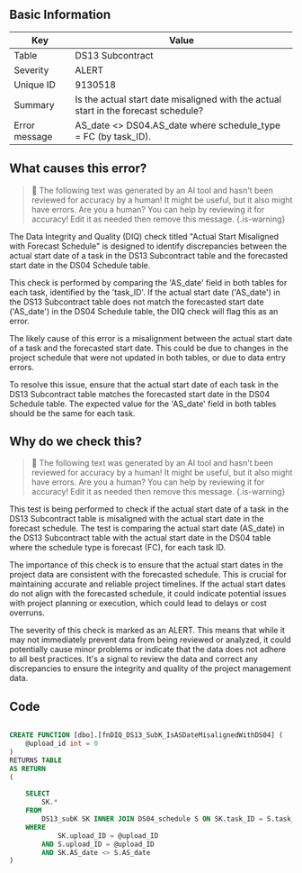 ## Basic Information
| Key         | Value          |
|-------------|----------------|
| Table       | DS13 Subcontract |
| Severity    | ALERT |
| Unique ID   | 9130518   |
| Summary     | Is the actual start date misaligned with the actual start in the forecast schedule? |
| Error message | AS_date <> DS04.AS_date where schedule_type = FC (by task_ID). |

## What causes this error?

> :robot: The following text was generated by an AI tool and hasn't been reviewed for accuracy by a human! It might be useful, but it also might have errors. Are you a human? You can help by reviewing it for accuracy! Edit it as needed then remove this message.
{.is-warning}

The Data Integrity and Quality (DIQ) check titled "Actual Start Misaligned with Forecast Schedule" is designed to identify discrepancies between the actual start date of a task in the DS13 Subcontract table and the forecasted start date in the DS04 Schedule table. 

This check is performed by comparing the 'AS_date' field in both tables for each task, identified by the 'task_ID'. If the actual start date ('AS_date') in the DS13 Subcontract table does not match the forecasted start date ('AS_date') in the DS04 Schedule table, the DIQ check will flag this as an error.

The likely cause of this error is a misalignment between the actual start date of a task and the forecasted start date. This could be due to changes in the project schedule that were not updated in both tables, or due to data entry errors. 

To resolve this issue, ensure that the actual start date of each task in the DS13 Subcontract table matches the forecasted start date in the DS04 Schedule table. The expected value for the 'AS_date' field in both tables should be the same for each task.
## Why do we check this?

> :robot: The following text was generated by an AI tool and hasn't been reviewed for accuracy by a human! It might be useful, but it also might have errors. Are you a human? You can help by reviewing it for accuracy! Edit it as needed then remove this message.
{.is-warning}

This test is being performed to check if the actual start date of a task in the DS13 Subcontract table is misaligned with the actual start date in the forecast schedule. The test is comparing the actual start date (AS_date) in the DS13 Subcontract table with the actual start date in the DS04 table where the schedule type is forecast (FC), for each task ID.

The importance of this check is to ensure that the actual start dates in the project data are consistent with the forecasted schedule. This is crucial for maintaining accurate and reliable project timelines. If the actual start dates do not align with the forecasted schedule, it could indicate potential issues with project planning or execution, which could lead to delays or cost overruns.

The severity of this check is marked as an ALERT. This means that while it may not immediately prevent data from being reviewed or analyzed, it could potentially cause minor problems or indicate that the data does not adhere to all best practices. It's a signal to review the data and correct any discrepancies to ensure the integrity and quality of the project management data.
## Code

```sql

CREATE FUNCTION [dbo].[fnDIQ_DS13_SubK_IsASDateMisalignedWithDS04] (
	@upload_id int = 0
)
RETURNS TABLE
AS RETURN
(
	
	SELECT
		SK.*
	FROM 
		DS13_subK SK INNER JOIN DS04_schedule S ON SK.task_ID = S.task_ID
	WHERE 
			SK.upload_ID = @upload_ID 
		AND S.upload_ID = @upload_ID
		AND SK.AS_date <> S.AS_date
)
```
